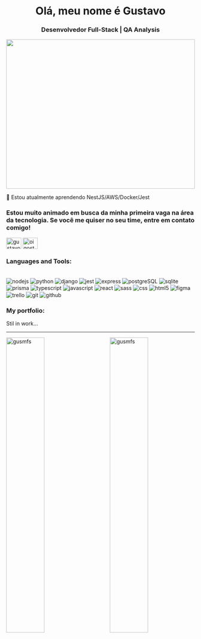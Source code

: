 <h1 align="center">Olá, meu nome é Gustavo</h1>
<h3 align="center">Desenvolvedor Full-Stack | QA Analysis</h3>


<img width="100%" height="400" src="https://steamuserimages-a.akamaihd.net/ugc/945094571616867748/680E4979CC75A2310664E0883F3F3FC6CBECA3BE/?imw=1024&imh=576&ima=fit&impolicy=Letterbox&imcolor=%23000000&letterbox=true" alt="">

🌱 Estou atualmente aprendendo NestJS/AWS/Docker/Jest

<h3>Estou muito animado em busca da minha primeira vaga na área da tecnologia. Se você me quiser no seu time, entre em contato comigo!</h3>
<p align="left">


<a href="https://www.linkedin.com/in/gustavo-medeiros-abb64a26b/" target="blank"><img align="center" src="https://raw.githubusercontent.com/rahuldkjain/github-profile-readme-generator/master/src/images/icons/Social/linked-in-alt.svg" alt="gustavo-medeiros-abb64a26b" height="30" width="40" /></a>
<a href="https://www.instagram.com/oigostavo/" target="blank"><img align="center" src="https://raw.githubusercontent.com/rahuldkjain/github-profile-readme-generator/master/src/images/icons/Social/instagram.svg" alt="oigostavo" height="30" width="40" /></a>
</p>
<h3 align="left">Languages and Tools:</h3>
<div style="display: flex gap="16px"><br/>
 <img align="center" alt="nodejs" src="https://img.shields.io/badge/Node.js-339933.svg?style=for-the-badge&logo=nodedotjs&logoColor=white"/>
 <img align="center" alt="python" src="https://img.shields.io/badge/Python-14354C?style=for-the-badge&logo=python&logoColor=white"/>
 <img align="center" alt="django" src="https://img.shields.io/badge/Django-092E20?style=for-the-badge&logo=django&logoColor=white"/>
 <img align="center" alt="jest" src="https://img.shields.io/badge/Jest-323330?style=for-the-badge&logo=Jest&logoColor=white"/>
 <img align="center" alt="express" src="https://img.shields.io/badge/Express-000000.svg?style=for-the-badge&logo=Express&logoColor=white"/>
 <img align="center" alt="postgreSQL" src="https://img.shields.io/badge/PostgreSQL-4169E1.svg?style=for-the-badge&logo=PostgreSQL&logoColor=white"/>
  <img align="center" alt="sqlite" src="https://img.shields.io/badge/SQLite-07405E?style=for-the-badge&logo=sqlite&logoColor=white"/>
  <img align="center" alt="prisma" src="https://img.shields.io/badge/Prisma-3982CE?style=for-the-badge&logo=Prisma&logoColor=white"/>

 <img align="center" alt="typescript" src="https://img.shields.io/badge/TypeScript-3178C6.svg?style=for-the-badge&logo=TypeScript&logoColor=white"/>
 <img align="center" alt="javascript" src="https://img.shields.io/badge/JavaScript-F7DF1E.svg?style=for-the-badge&logo=JavaScript&logoColor=black"/>
 <img align="center" alt="react" src="https://img.shields.io/badge/React-61DAFB.svg?style=for-the-badge&logo=React&logoColor=black"/>
 <img align="center" alt="sass" src="https://img.shields.io/badge/Sass-CC6699.svg?style=for-the-badge&logo=Sass&logoColor=white"/>
 <img align="center" alt="css" src="https://img.shields.io/badge/CSS3-1572B6.svg?style=for-the-badge&logo=CSS3&logoColor=white"/>
 <img align="center" alt="html5" src="https://img.shields.io/badge/HTML5-E34F26.svg?style=for-the-badge&logo=HTML5&logoColor=white"/>
 <img align="center" alt="figma" src="https://img.shields.io/badge/Figma-F24E1E.svg?style=for-the-badge&logo=Figma&logoColor=white"/>
 <img align="center" alt="trello" src="https://img.shields.io/badge/Trello-0052CC.svg?style=for-the-badge&logo=Trello&logoColor=white"/>
 <img align="center" alt="git" src="https://img.shields.io/badge/Git-F05032.svg?style=for-the-badge&logo=Git&logoColor=white"/>
 <img align="center" alt="github" src="https://img.shields.io/badge/GitHub-181717.svg?style=for-the-badge&logo=GitHub&logoColor=white"/>
</div>


<h3>My portfolio:</h3>
<a>Stil in work... </a>

<hr>

<img align="left" src="https://github-readme-stats.vercel.app/api?username=gusmfs&show_icons=true&locale=en" width="45%" alt="gusmfs" />
<img align="right" src="https://github-readme-streak-stats.herokuapp.com/?user=gusmfs&" width="45%" alt="gusmfs" />

